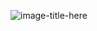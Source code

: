![image-title-here](https://media-exp1.licdn.com/dms/image/C4D03AQGUScikFUpGjQ/profile-displayphoto-shrink_200_200/0?e=1585785600&v=beta&t=q70mLmHdOfNc-lcDpuqmaOSqherWfesNXClruwVXrug)